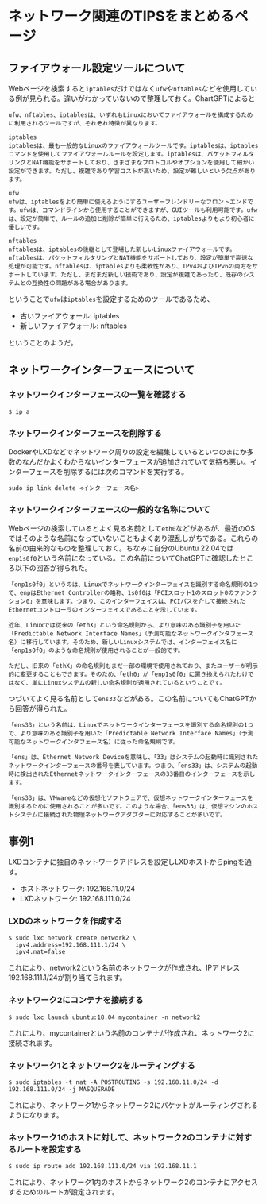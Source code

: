 # ネットワーク関連のTIPSをまとめるページ

## ファイアウォール設定ツールについて

Webページを検索すると`iptables`だけではなく`ufw`や`nftables`などを使用している例が見られる。違いがわかっていないので整理しておく。ChartGPTによると

```
ufw、nftables、iptablesは、いずれもLinuxにおいてファイアウォールを構成するために利用されるツールですが、それぞれ特徴が異なります。

iptables
iptablesは、最も一般的なLinuxのファイアウォールツールです。iptablesは、iptablesコマンドを使用してファイアウォールルールを設定します。iptablesは、パケットフィルタリングとNAT機能をサポートしており、さまざまなプロトコルやオプションを使用して細かい設定ができます。ただし、複雑であり学習コストが高いため、設定が難しいという欠点があります。

ufw
ufwは、iptablesをより簡単に使えるようにするユーザーフレンドリーなフロントエンドです。ufwは、コマンドラインから使用することができますが、GUIツールも利用可能です。ufwは、設定が簡単で、ルールの追加と削除が簡単に行えるため、iptablesよりもより初心者に優しいです。

nftables
nftablesは、iptablesの後継として登場した新しいLinuxファイアウォールです。nftablesは、パケットフィルタリングとNAT機能をサポートしており、設定が簡単で高速な処理が可能です。nftablesは、iptablesよりも柔軟性があり、IPv4およびIPv6の両方をサポートしています。ただし、まだまだ新しい技術であり、設定が複雑であったり、既存のシステムとの互換性の問題がある場合があります。
```

ということで`ufw`は`iptables`を設定するためのツールであるため、

- 古いファイアウォール: iptables
- 新しいファイアウォール: nftables

ということのようだ。


## ネットワークインターフェースについて

### ネットワークインターフェースの一覧を確認する

```
$ ip a
```

### ネットワークインターフェースを削除する

DockerやLXDなどでネットワーク周りの設定を編集しているといつのまにか多数のなんだかよくわからないインターフェースが追加されていて気持ち悪い。インターフェースを削除するには次のコマンドを実行する。

```
sudo ip link delete <インターフェース名>
```

### ネットワークインターフェースの一般的な名称について

Webページの検索しているとよく見る名前として`eth0`などがあるが、最近のOSではそのような名前になっていないこともよくあり混乱しがちである。これらの名前の由来的なものを整理しておく。ちなみに自分のUbuntu 22.04では`enp1s0f0`という名前になっている。この名前についてChatGPTに確認したところ以下の回答が得られた。

```
「enp1s0f0」というのは、Linuxでネットワークインターフェイスを識別する命名規則の1つで、enpはEthernet Controllerの略称、1s0f0は「PCIスロット1のスロット0のファンクション0」を意味します。つまり、このインターフェイスは、PCIバスを介して接続されたEthernetコントローラのインターフェイスであることを示しています。

近年、Linuxでは従来の「ethX」という命名規則から、より意味のある識別子を用いた「Predictable Network Interface Names」（予測可能なネットワークインタフェース名）に移行しています。そのため、新しいLinuxシステムでは、インターフェイス名に「enp1s0f0」のような命名規則が使用されることが一般的です。

ただし、旧来の「ethX」の命名規則もまだ一部の環境で使用されており、またユーザーが明示的に変更することもできます。そのため、「eth0」が「enp1s0f0」に置き換えられたわけではなく、単にLinuxシステムの新しい命名規則が適用されているということです。
```

つづいてよく見る名前として`ens33`などがある。この名前についてもChatGPTから回答が得られた。

```
「ens33」という名前は、Linuxでネットワークインターフェースを識別する命名規則の1つで、より意味のある識別子を用いた「Predictable Network Interface Names」（予測可能なネットワークインタフェース名）に従った命名規則です。

「ens」は、Ethernet Network Deviceを意味し、「33」はシステムの起動時に識別されたネットワークインターフェースの番号を表しています。つまり、「ens33」は、システムの起動時に検出されたEthernetネットワークインターフェースの33番目のインターフェースを示します。

「ens33」は、VMwareなどの仮想化ソフトウェアで、仮想ネットワークインターフェースを識別するために使用されることが多いです。このような場合、「ens33」は、仮想マシンのホストシステムに接続された物理ネットワークアダプターに対応することが多いです。
```

## 事例1

LXDコンテナに独自のネットワークアドレスを設定しLXDホストからpingを通す。

- ホストネットワーク: 192.168.11.0/24
- LXDネットワーク: 192.168.111.0/24

### LXDのネットワークを作成する

```
$ sudo lxc network create network2 \
  ipv4.address=192.168.111.1/24 \
  ipv4.nat=false
```

これにより、network2という名前のネットワークが作成され、IPアドレス192.168.111.1/24が割り当てられます。

### ネットワーク2にコンテナを接続する

```
$ sudo lxc launch ubuntu:18.04 mycontainer -n network2
```

これにより、mycontainerという名前のコンテナが作成され、ネットワーク2に接続されます。

### ネットワーク1とネットワーク2をルーティングする

```
$ sudo iptables -t nat -A POSTROUTING -s 192.168.11.0/24 -d 192.168.111.0/24 -j MASQUERADE
```

これにより、ネットワーク1からネットワーク2にパケットがルーティングされるようになります。

### ネットワーク1のホストに対して、ネットワーク2のコンテナに対するルートを設定する

```
$ sudo ip route add 192.168.111.0/24 via 192.168.11.1
```

これにより、ネットワーク1内のホストからネットワーク2のコンテナにアクセスするためのルートが設定されます。
